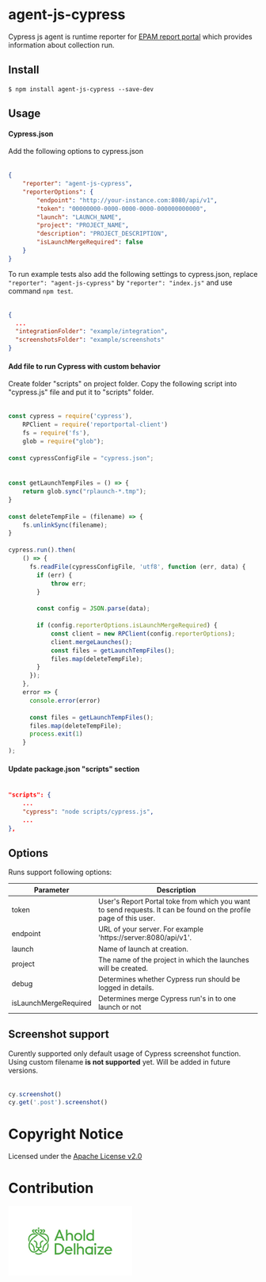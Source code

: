 # agent-js-cypress

Cypress js agent is runtime reporter for [EPAM report portal](https://github.com/reportportal/reportportal) which provides information about collection run.

## Install


```console
$ npm install agent-js-cypress --save-dev
```

## Usage


#### Cypress.json

Add the following options to cypress.json


```json

{
    "reporter": "agent-js-cypress",
    "reporterOptions": {
        "endpoint": "http://your-instance.com:8080/api/v1",
        "token": "00000000-0000-0000-0000-000000000000",
        "launch": "LAUNCH_NAME",
        "project": "PROJECT_NAME",
        "description": "PROJECT_DESCRIPTION",
        "isLaunchMergeRequired": false
    }
}

```

To run example tests also add the following settings to cypress.json, replace `"reporter": "agent-js-cypress"` by `"reporter": "index.js"` and use command `npm test`.

```json

{
  ...
  "integrationFolder": "example/integration",
  "screenshotsFolder": "example/screenshots"
}

```

#### Add file to run Cypress with custom behavior

Create folder "scripts" on project folder. Copy the following script into "cypress.js" file and put it to "scripts"
folder.

```javascript

const cypress = require('cypress'),
    RPClient = require('reportportal-client')
    fs = require('fs'),
    glob = require("glob");

const cypressConfigFile = "cypress.json";


const getLaunchTempFiles = () => {
    return glob.sync("rplaunch-*.tmp");
}

const deleteTempFile = (filename) => {
    fs.unlinkSync(filename);
}

cypress.run().then(
    () => {
      fs.readFile(cypressConfigFile, 'utf8', function (err, data) {
        if (err) {
            throw err;
        }

        const config = JSON.parse(data);

        if (config.reporterOptions.isLaunchMergeRequired) {
            const client = new RPClient(config.reporterOptions);
            client.mergeLaunches();
            const files = getLaunchTempFiles();
            files.map(deleteTempFile);
        }
      });
    },
    error => {
      console.error(error)

      const files = getLaunchTempFiles();
      files.map(deleteTempFile);
      process.exit(1)
    }
);

```

#### Update package.json "scripts" section

```json

"scripts": {
    ...
    "cypress": "node scripts/cypress.js",
    ...
},

```

## Options

Runs support following options:

| Parameter             | Description                                                                                                       |
| --------------------- | ----------------------------------------------------------------------------------------------------------------- |
| token                 | User's Report Portal toke from which you want to send requests. It can be found on the profile page of this user. |
| endpoint              | URL of your server. For example 'https://server:8080/api/v1'.                                                     |
| launch                | Name of launch at creation.                                                                                       |
| project               | The name of the project in which the launches will be created.                                                    |
| debug                 | Determines whether Cypress run should be logged in details.                                                       |
| isLaunchMergeRequired | Determines merge Cypress run's in to one launch or not                                                            |

## Screenshot support

Curently supported only default usage of Cypress screenshot function. Using custom filename **is not supported** yet. Will be added in future versions.

```javascript

cy.screenshot()
cy.get('.post').screenshot()

```

# Copyright Notice

Licensed under the [Apache License v2.0](LICENSE)

# Contribution

<img src="img/ahold-delhaize-logo-green.jpg" width="250">
